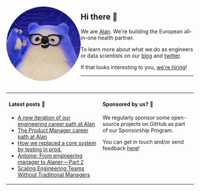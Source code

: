 <img
  alt="Alan engineer"
  src="https://github.com/alan-eu/.github/raw/acceptance/profile/alan-eng-rounded.png"
  height="200"
  align="left"
/>

## Hi there 👋

We are [Alan](https://about.alan.com). We're building the European all-in-one health partner.

To learn more about what we do as engineers or data scientists on our [blog](https://medium.com/alan) and [twitter](https://twitter.com/alanengineering).

If that looks interesting to you, [we're hiring](https://jobs.lever.co/alan)!

---

<img height="10"/>

<table>
  <tr width="100%">
    <td width="50%" valign="baseline">
  
#### Latest posts 📖

<!--START_SECTION:feed-->
* [A new iteration of our engineering career path at Alan](https://medium.com/alan/a-new-iteration-of-our-engineering-career-path-at-alan-f46f7b229b2d?source=rss----b2cb698c4e73---4)
* [The Product Manager career path at Alan](https://medium.com/alan/the-product-manager-career-path-at-alan-a81728739af5?source=rss----b2cb698c4e73---4)
* [How we replaced a core system by testing in prod.](https://medium.com/alan/how-we-replaced-a-core-system-by-testing-in-prod-ca09f441b605?source=rss----b2cb698c4e73---4)
* [Antoine: From engineering manager to Alaner — Part 2](https://medium.com/alan/antoine-from-engineering-manager-to-alaner-part-2-5ecf00ec02d6?source=rss----b2cb698c4e73---4)
* [Scaling Engineering Teams Without Traditional Managers](https://medium.com/alan/scaling-engineering-teams-without-traditional-managers-60276bc7ef6c?source=rss----b2cb698c4e73---4)
<!--END_SECTION:feed-->

</td>
<td  width="50%" valign="baseline">
      
#### Sponsored by us? 💚

<!-- todo: add sponsorship program link -->
We regularly sponsor some open-source projects on GitHub as part of our Sponsorship Program.
  
You can get in touch and/or send feedback [here](https://forms.gle/YxxyJadt31w9RhXB6)!
  
  </td>
  </tr>
</table>
